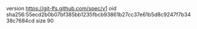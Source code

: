 version https://git-lfs.github.com/spec/v1
oid sha256:55ecd2b0b07bf385bb1235fbcb93861b27cc37e61b5d8c9247f7b3438c7684cd
size 90
